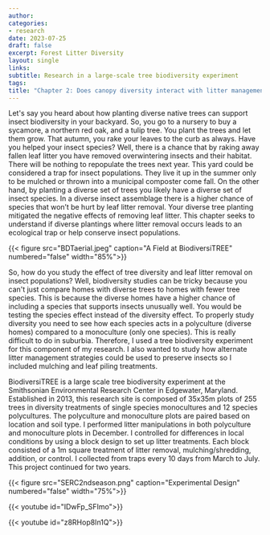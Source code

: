 ```yaml
---
author: 
categories:
- research
date: 2023-07-25
draft: false
excerpt: Forest Litter Diversity
layout: single
links:
subtitle: Research in a large-scale tree biodiversity experiment
tags:
title: "Chapter 2: Does canopy diversity interact with litter management to create ecological traps?" 
---
```

Let's say you heard about how planting diverse native trees can support insect biodiversity in your backyard. So, you go to a nursery to buy a sycamore, a northern red oak, and a tulip tree. You plant the trees and let them grow. That autumn, you rake your leaves to the curb as always. Have you helped your insect species? Well, there is a chance that by raking away fallen leaf litter you have removed overwintering insects and their habitat. There will be nothing to repopulate the trees next year. This yard could be considered a trap for insect populations. They live it up in the summer only to be mulched or thrown into a municipal composter come fall. On the other hand, by planting a diverse set of trees you likely have a diverse set of insect species. In a diverse insect assemblage there is a higher chance of species that won’t be hurt by leaf litter removal. Your diverse tree planting mitigated the negative effects of removing leaf litter. This chapter seeks to understand if diverse plantings where litter removal occurs leads to an ecological trap or help conserve insect populations. 

{{< figure src="BDTaerial.jpeg" caption="A Field at BiodiversiTREE" numbered="false" width="85%">}}

So, how do you study the effect of tree diversity and leaf litter removal on insect populations? Well, biodiversity studies can be tricky because you can't just compare homes with diverse trees to homes with fewer tree species. This is because the diverse homes have a higher chance of including a species that supports insects unusually well. You would be testing the species effect instead of the diversity effect. To properly study diversity you need to see how each species acts in a polyculture (diverse homes) compared to a monoculture (only one species). This is really difficult to do in suburbia. Therefore, I used a tree biodiversity experiment for this component of my research. I also wanted to study how alternate litter management strategies could be used to preserve insects so I included mulching and leaf piling treatments.

BiodiversiTREE is a large scale tree biodiversity experiment at the Smithsonian Environmental Research Center in Edgewater, Maryland. Established in 2013, this research site is composed of 35x35m plots of 255 trees in diversity treatments of single species monocultures and 12 species polycultures. The polyculture and monoculture plots are paired based on location and soil type. I performed litter manipulations in both polyculture and monoculture plots in December. I controlled for differences in local conditions by using a block design to set up litter treatments. Each block consisted of a 1m square treatment of litter removal, mulching/shredding, addition, or control. I collected from traps every 10 days from March to July. This project continued for two years.

{{< figure src="SERC2ndseason.png" caption="Experimental Design" numbered="false" width="75%">}}
 
{{< youtube id="IDwFp_SFImo">}}
                                              


{{< youtube id="z8RHop8In1Q">}}



